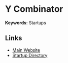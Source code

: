 # Y Combinator

**Keywords:** Startups

## Links

- [Main Website](https://ycombinator.com/)
- [Startup Directory](https://ycombinator.com/companies)
